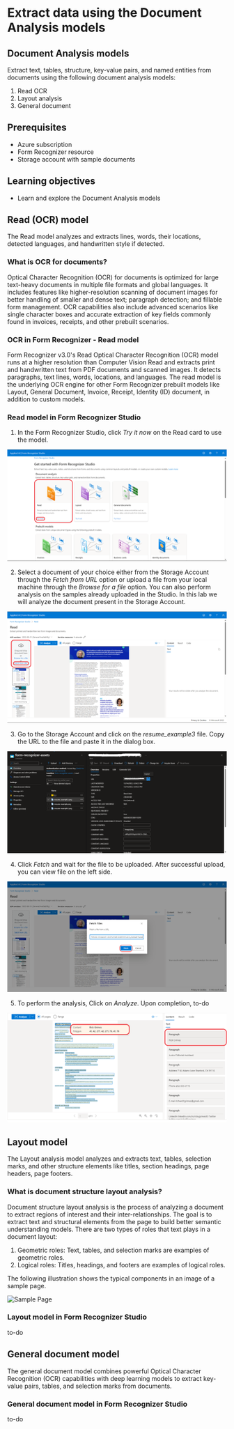 # Extract data using the Document Analysis models

## Document Analysis models
Extract text, tables, structure, key-value pairs, and named entities from documents using the following document analysis models:
1. Read OCR
2. Layout analysis
3. General document

## Prerequisites

* Azure subscription
* Form Recognizer resource
* Storage account with sample documents

## Learning objectives

* Learn and explore the Document Analysis models

## Read (OCR) model
The Read model analyzes and extracts lines, words, their locations, detected languages, and handwritten style if detected.

### What is OCR for documents?
Optical Character Recognition (OCR) for documents is optimized for large text-heavy documents in multiple file formats and global languages. It includes features like higher-resolution scanning of document images for better handling of smaller and dense text; paragraph detection; and fillable form management. OCR capabilities also include advanced scenarios like single character boxes and accurate extraction of key fields commonly found in invoices, receipts, and other prebuilt scenarios.

### OCR in Form Recognizer - Read model
Form Recognizer v3.0's Read Optical Character Recognition (OCR) model runs at a higher resolution than Computer Vision Read and extracts print and handwritten text from PDF documents and scanned images. It detects paragraphs, text lines, words, locations, and languages. The read model is the underlying OCR engine for other Form Recognizer prebuilt models like Layout, General Document, Invoice, Receipt, Identity (ID) document, in addition to custom models.

### Read model in Form Recognizer Studio

1. In the Form Recognizer Studio, click _Try it now_ on the Read card to use the model.

![FR Studio landing page](https://github.com/CSALabsAutomation/azure-ai-ml-document-processing-lab/blob/master/steps/02/assets/1.1.png)

2. Select a document of your choice either from the Storage Account through the _Fetch from URL_ option or upload a file from your local machine through the _Browse for a file_ option. You can also perform analysis on the samples already uploaded in the Studio. In this lab we will analyze the document present in the Storage Account.

![Read model page](https://github.com/CSALabsAutomation/azure-ai-ml-document-processing-lab/blob/master/steps/02/assets/1.2.png)

3. Go to the Storage Account and click on the _resume_example3_ file. Copy the URL to the file and paste it in the dialog box. 

![Storage Account page](https://github.com/CSALabsAutomation/azure-ai-ml-document-processing-lab/blob/master/steps/02/assets/1.3.png)

4. Click _Fetch_ and wait for the file to be uploaded. After successful upload, you can view file on the left side.

![Fetch dialog box](https://github.com/CSALabsAutomation/azure-ai-ml-document-processing-lab/blob/master/steps/02/assets/1.4.png)

5. To perform the analysis, Click on _Analyze_. Upon completion, to-do

![Analysis results page](https://github.com/CSALabsAutomation/azure-ai-ml-document-processing-lab/blob/master/steps/02/assets/1.5.png)


## Layout model

The Layout analysis model analyzes and extracts text, tables, selection marks, and other structure elements like titles, section headings, page headers, page footers.

### What is document structure layout analysis?
Document structure layout analysis is the process of analyzing a document to extract regions of interest and their inter-relationships. The goal is to extract text and structural elements from the page to build better semantic understanding models. There are two types of roles that text plays in a document layout:
1. Geometric roles: Text, tables, and selection marks are examples of geometric roles.
2. Logical roles: Titles, headings, and footers are examples of logical roles.

The following illustration shows the typical components in an image of a sample page.

![Sample Page](to-do)

### Layout model in Form Recognizer Studio
to-do

## General document model
The general document model combines powerful Optical Character Recognition (OCR) capabilities with deep learning models to extract key-value pairs, tables, and selection marks from documents.

### General document model in Form Recognizer Studio
to-do
